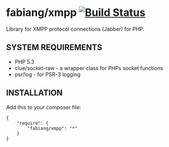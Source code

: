 # fabiang/xmpp [![Build Status](https://travis-ci.org/fabiang/xmpp.png?branch=master)](https://travis-ci.org/fabiang/xmpp)

Library for XMPP protocol connections (Jabber) for PHP.

## SYSTEM REQUIREMENTS

- PHP 5.3
- clue/socket-raw - a wrapper class for PHPs socket functions
- psr/log - for PSR-3 logging

## INSTALLATION

Add this to your composer file:

    {
        "require": {
            "fabiang/xmpp": "*"
        }
    }
